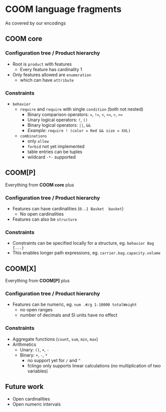 # COOM language fragments

As covered by our encodings

## **COOM core**

### Configuration tree / Product hierarchy

- Root is `product` with features
  - Every feature has cardinality 1
- Only features allowed are `enumeration`
  - which can have `attribute`

### Constraints

- `behavior`
  - `require` and `require` with single `condition` (both not nested)
    - Binary comparison operators: `=`, `!=`, `<`, `<=`, `>`, `>=`
    - Unary logical operators: `!`, `()`
    - Binary logical operators: `||`, `&&`
    - *Example*: `require ! (color = Red && size = XXL)`
  - `combinations`
    - only `allow`
    - `forbid` not yet implemented
    - table entries can be tuples
    - wildcard `-*-` supported

## COOM\[P\]

Everything from **COOM core** plus

### Configuration tree / Product hierarchy

- Features can have cardinalities (`0..1 Basket  basket`)
  - No open cardinalities
- Features can also be `structure`

### Constraints

- Constraints can be specified locally for a structure, eg.
  `behavior Bag {...}`
- This enables longer path expressions, eg. `carrier.bag.capacity.volume`

## COOM\[X\]

Everything from **COOM\[P\]** plus

### Configuration tree / Product hierarchy

- Features can be numeric, eg. `num .#/g 1-10000 totalWeight`
  - no open ranges
  - number of decimals and SI units have no effect

### Constraints

- Aggregate functions (`count`, `sum`, `min`, `max`)
- Arithmetics
  - Unary: `()`, `+`, `-`
  - Binary: `+`, `-`, `*`
    - no support yet for `/` and `^`
    - fclingo only supports linear calculations (no multiplication of two
      variables)

## Future work

- Open cardinalities
- Open numeric intervals
